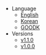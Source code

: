 - Language
  - [English](index.html?basePath=https://raw.githubusercontent.com/shlee1223/did-doc-architecture/refs/heads&sidebar=true&homepage=V1.0.0/docs/architecture/Software%20Architecture.md&loadSidebar=sidebar/V1.0.0/en/sidebar.md&searchbox=true&name=DID%20Doc%20Architecture&link-color=FFA500&loadNavbar=sidebar/navbar/en/navbar.md)
  - [Korean](index.html?basePath=https://raw.githubusercontent.com/shlee1223/did-doc-architecture/refs/heads&sidebar=true&homepage=V1.0.0/docs/architecture/Software%20Architecture_ko.md&loadSidebar=sidebar/V1.0.0/ko/sidebar.md&searchbox=true&name=DID%20Doc%20Architecture&link-color=FFA500&loadNavbar=sidebar/navbar/ko/navbar.md)
  - [GOODK](javascript:(alert(window.location.href);)())
- Versions
  - [v1.1.0](index.html?basePath=https://raw.githubusercontent.com/shlee1223/did-doc-architecture/refs/heads&sidebar=true&homepage=V1.1.0/docs/architecture/Software%20Architecture.md&loadSidebar=sidebar/V1.1.0/en/sidebar.md&searchbox=true&name=DID%20Doc%20Architecture&link-color=FFA500&loadNavbar=sidebar/navbar/en/navbar.md)
  - [v1.0.0](index.html?basePath=https://raw.githubusercontent.com/shlee1223/did-doc-architecture/refs/heads&sidebar=true&homepage=V1.0.0/docs/architecture/Software%20Architecture.md&loadSidebar=sidebar/V1.0.0/en/sidebar.md&searchbox=true&name=DID%20Doc%20Architecture&link-color=FFA500&loadNavbar=sidebar/navbar/en/navbar.md)
